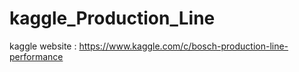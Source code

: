# kaggle_Production_Line

kaggle website : 
https://www.kaggle.com/c/bosch-production-line-performance

